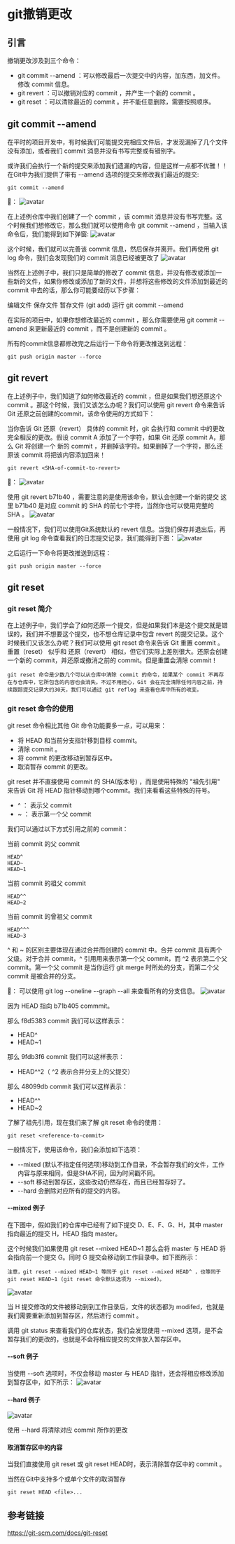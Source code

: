 # git撤销更改

## 引言
撤销更改涉及到三个命令：
* git commit --amend ：可以修改最后一次提交中的内容，加东西，加文件。修改 commit 信息。
* git revert ：可以撤销对应的 commit ，并产生一个新的 commit 。
* git reset ：可以清除最近的 commit 。并不能任意删除，需要按照顺序。

## git commit --amend
在平时的项目开发中，有时候我们可能提交完相应文件后，才发现漏掉了几个文件没有添加，或者我们 commit 消息并没有书写完整或有错别字。

或许我们会执行一个新的提交来添加我们遗漏的内容，但是这样一点都不优雅！！在Git中为我们提供了带有 --amend 选项的提交来修改我们最近的提交:
```
git commit --amend
```
🌰：
![avatar](img/git/git1.png) 

在上述例仓库中我们创建了一个 commit ，该 commit 消息并没有书写完整。这个时候我们想修改它，那么我们就可以使用命令 git commit --amend ，当输入该命令后，我们能得到如下弹窗:
![avatar](img/git/git2.png) 

这个时候，我们就可以完善该 commit 信息，然后保存并离开。我们再使用 git log 命令，我们会发现我们的 commit 消息已经被更改了
![avatar](img/git/git3.png) 

当然在上述例子中，我们只是简单的修改了 commit 信息，并没有修改或添加一些新的文件，如果你修改或添加了新的文件，并想将这些修改的文件添加到最近的 commit 中去的话，那么你可能要经历以下步骤：

编辑文件
保存文件
暂存文件 (git add)
运行 git commit --amend

在实际的项目中，如果你想修改最近的 commit ，那么你需要使用 git commit --amend 来更新最近的 commit ，而不是创建新的 commit 。


所有的commit信息都修改完之后运行一下命令将更改推送到远程：
```
git push origin master --force
```

## git revert
在上述例子中，我们知道了如何修改最近的 commit ，但是如果我们想还原这个 commit 。那这个时候，我们又该怎么办呢？我们可以使用 git revert 命令来告诉 Git 还原之前创建的commit，该命令使用的方式如下：

当你告诉 Git 还原（revert） 具体的 commit 时，git 会执行和 commit 中的更改完全相反的更改。假设 commit A 添加了一个字符，如果 Git 还原 commit A，那么 Git 将创建一个 新的 commit ，并删掉该字符。如果删掉了一个字符，那么还原该 commit 将把该内容添加回来！

```
git revert <SHA-of-commit-to-revert>
```
🌰：
![avatar](img/git/git4.png) 

使用 git revert b71b40 ，需要注意的是使用该命令，默认会创建一个新的提交
这里 b71b40 是对应 commit 的 SHA 的前七个字符，当然你也可以使用完整的 SHA 。
![avatar](img/git/git5.png) 

一般情况下，我们可以使用Git系统默认的 revert 信息。当我们保存并退出后，再使用 git log 命令查看我们的日志提交记录，我们能得到下图：
![avatar](img/git/git6.png) 

之后运行一下命令将更改推送到远程：
```
git push origin master --force
```


## git reset
### git reset 简介
在上述例子中，我们学会了如何还原一个提交，但是如果我们本是这个提交就是错误的，我们并不想要这个提交，也不想仓库记录中包含 revert 的提交记录。这个时候我们又该怎么办呢？我们可以使用 git reset 命令来告诉 Git 重置 commit 。
重置（reset） 似乎和 还原（revert） 相似，但它们实际上差别很大。还原会创建一个新的 commit，并还原或撤消之前的 commit。但是重置会清除 commit！

```
git reset 命令是少数几个可以从仓库中清除 commit 的命令，如果某个 commit 不再存在与仓库中，它所包含的内容也会消失。不过不用担心，Git 会在完全清除任何内容之前，持续跟踪提交记录大约30天，我们可以通过 git reflog 来查看仓库中所有的改变。
```

### git reset 命令的使用
git reset 命令相比其他 Git 命令功能要多一点，可以用来：

* 将 HEAD 和当前分支指针移到目标 commit。
* 清除 commit 。
* 将 commit 的更改移动到暂存区中。
* 取消暂存 commit 的更改。


git reset 并不直接使用 commit 的 SHA(版本号) ，而是使用特殊的 "祖先引用" 来告诉 Git 将 HEAD 指针移动到哪个commit。我们来看看这些特殊的符号。
* ^ ： 表示父 commit
* ~ ： 表示第一个父 commit

我们可以通过以下方式引用之前的 commit：

当前 commit 的父 commit
```
HEAD^
HEAD~
HEAD~1
```
当前 commit 的祖父 commit
```
HEAD^^
HEAD~2
```
当前 commit 的曾祖父 commit
```
HEAD^^^
HEAD~3
```

^ 和 ~ 的区别主要体现在通过合并而创建的 commit 中。合并 commit 具有两个父级。对于合并 commit，^ 引用用来表示第一个父 commit，而 ^2 表示第二个父 commit。第一个父 commit 是当你运行 git merge 时所处的分支，而第二个父 commit 是被合并的分支。

🌰：
可以使用 git log --oneline --graph --all 来查看所有的分支信息。
![avatar](https://user-gold-cdn.xitu.io/2019/10/11/16dbb8547df26d2e?imageView2/0/w/1280/h/960/format/webp/ignore-error/1) 

因为 HEAD 指向 b71b405 commmit。

那么 f8d5383 commit 我们可以这样表示：

* HEAD^
* HEAD~1

那么 9fdb3f6 commit 我们可以这样表示：

* HEAD^^2（ ^2 表示合并分支上的父提交）


那么 48099db commit 我们可以这样表示：

* HEAD^^
* HEAD~2

了解了祖先引用，现在我们来了解 git reset 命令的使用：
```
git reset <reference-to-commit>
```
一般情况下，使用该命令，我们会添加如下选项：

* --mixed (默认不指定任何选项)移动到工作目录，不会暂存我们的文件，工作内容与原来相同，但是SHA不同，因为时间戳不同。
* --soft 移动到暂存区，这些改动仍然存在，而且已经暂存好了。
* --hard 会删除对应所有的提交的内容。


#### --mixed 例子
在下图中，假如我们的仓库中已经有了如下提交 D、E、F、G、H，其中 master 指向最近的提交 H，HEAD 指向 master。

这个时候我们如果使用 git reset --mixed HEAD~1 那么会将 master 与 HEAD 将会指向前一个提交 G。同时 G 提交会移动到工作目录中。如下图所示：

```
注意，git reset --mixed HEAD~1 等同于 git reset --mixed HEAD^ ，也等同于 git reset HEAD~1 (git reset 命令默认选项为 --mixed)。
```

![avatar](https://user-gold-cdn.xitu.io/2019/10/11/16dbb85df57ff800?imageView2/0/w/1280/h/960/format/webp/ignore-error/1) 

当 H 提交修改的文件被移动到到工作目录后，文件的状态都为 modifed，也就是我们需要重新添加到暂存区，然后进行 commit 。

调用 git status 来查看我们的仓库状态，我们会发现使用 --mixed 选项，是不会暂存我们的更改的，也就是不会将相应提交的文件放入暂存区中。

#### --soft 例子
当使用 --soft 选项时，不仅会移动 master 与 HEAD 指针，还会将相应修改添加到暂存区中，如下所示：
![avatar](https://user-gold-cdn.xitu.io/2019/10/11/16dbb85e199762bf?imageView2/0/w/1280/h/960/format/webp/ignore-error/1) 


#### --hard 例子
![avatar](https://user-gold-cdn.xitu.io/2019/10/11/16dbb85e1c5fdd76?imageView2/0/w/1280/h/960/format/webp/ignore-error/1) 

使用 --hard 将清除对应 commit 所作的更改


#### 取消暂存区中的内容
当我们直接使用 git reset 或 git reset HEAD时，表示清除暂存区中的 commit 。

当然在Git中支持多个或单个文件的取消暂存
```
git reset HEAD <file>...
```

## 参考链接
https://git-scm.com/docs/git-reset
